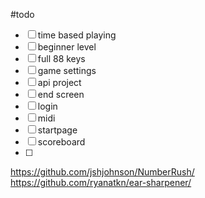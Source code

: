 #todo

- [ ] time based playing
- [ ] beginner level
- [ ] full 88 keys
- [ ] game settings
- [ ] api project
- [ ] end screen
- [ ] login
- [ ] midi
- [ ] startpage
- [ ] scoreboard
- [ ] 


https://github.com/jshjohnson/NumberRush/
https://github.com/ryanatkn/ear-sharpener/
